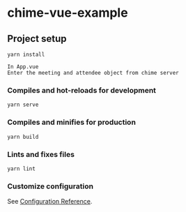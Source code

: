 # chime-vue-example

## Project setup

```
yarn install

In App.vue
Enter the meeting and attendee object from chime server
```

### Compiles and hot-reloads for development

```
yarn serve
```

### Compiles and minifies for production

```
yarn build
```

### Lints and fixes files

```
yarn lint
```

### Customize configuration

See [Configuration Reference](https://cli.vuejs.org/config/).
